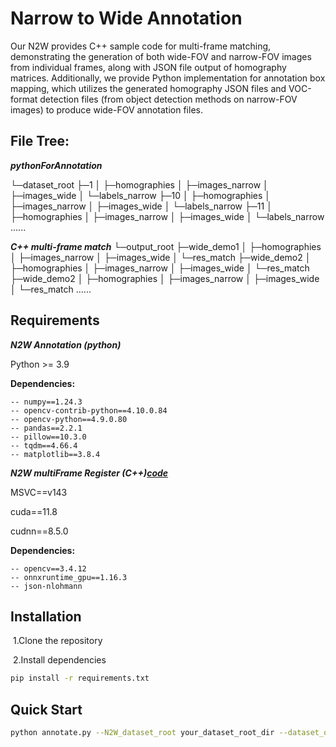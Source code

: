 # Narrow to Wide Annotation

Our N2W provides C++ sample code for multi-frame matching, demonstrating the generation of both wide-FOV and narrow-FOV images from individual frames, along with JSON file output of homography matrices. Additionally, we provide Python implementation for annotation box mapping, which utilizes the generated homography JSON files and VOC-format detection files (from object detection methods on narrow-FOV images) to produce wide-FOV annotation files.



## File Tree:

***pythonForAnnotation***

└─dataset_root
    ├─1
    │  ├─homographies
    │  ├─images_narrow
    │  ├─images_wide
    │  └─labels_narrow
    ├─10
    │  ├─homographies
    │  ├─images_narrow
    │  ├─images_wide
    │  └─labels_narrow
    ├─11
    │  ├─homographies
    │  ├─images_narrow
    │  ├─images_wide
    │  └─labels_narrow
    ......
    
 ***C++ multi-frame match***
 └─output_root
    ├─wide_demo1
    │  ├─homographies
    │  ├─images_narrow
    │  ├─images_wide
    │  └─res_match
    ├─wide_demo2
    │  ├─homographies
    │  ├─images_narrow
    │  ├─images_wide
    │  └─res_match
    ├─wide_demo2
    │  ├─homographies
    │  ├─images_narrow
    │  ├─images_wide
    │  └─res_match
    ......
## Requirements
***N2W Annotation (python)***

   Python >= 3.9

**Dependencies:** 

    -- numpy==1.24.3
    -- opencv-contrib-python==4.10.0.84
    -- opencv-python==4.9.0.80
    -- pandas==2.2.1
    -- pillow==10.3.0
    -- tqdm==4.66.4
    -- matplotlib==3.8.4
  
 ***N2W multiFrame Register (C++)[code](https://github.com/zxname/N2W/tree/multiFrameRegister)***
 

 
 MSVC==v143
 
 cuda==11.8
 
 cudnn==8.5.0
 
 **Dependencies:**
 
    -- opencv==3.4.12
    -- onnxruntime_gpu==1.16.3
    -- json-nlohmann

## Installation

​	1.Clone the repository

​	2.Install dependencies

```bash
pip install -r requirements.txt
```

## Quick Start

```bash
python annotate.py --N2W_dataset_root your_dataset_root_dir --dataset_output dataset_output_dir --outputName prefix_ --isSaveData True --viewResult True
```

